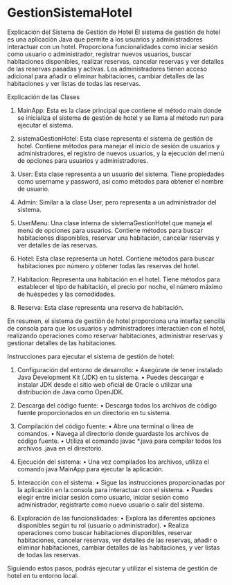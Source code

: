 # GestionSistemaHotel

Explicación del Sistema de Gestión de Hotel
El sistema de gestión de hotel es una aplicación Java que permite a los usuarios y administradores interactuar con un hotel. Proporciona funcionalidades como iniciar sesión como usuario o administrador, registrar nuevos usuarios, buscar habitaciones disponibles, realizar reservas, cancelar reservas y ver detalles de las reservas pasadas y activas. Los administradores tienen acceso adicional para añadir o eliminar habitaciones, cambiar detalles de las habitaciones y ver listas de todas las reservas.

Explicación de las Clases
1.	MainApp: Esta es la clase principal que contiene el método main donde se inicializa el sistema de gestión de hotel y se llama al método run para ejecutar el sistema.

2.	sistemaGestionHotel: Esta clase representa el sistema de gestión de hotel. Contiene métodos para manejar el inicio de sesión de usuarios y administradores, el registro de nuevos usuarios, y la ejecución del menú de opciones para usuarios y administradores.

3.	User: Esta clase representa a un usuario del sistema. Tiene propiedades como username y password, así como métodos para obtener el nombre de usuario.
4.	Admin: Similar a la clase User, pero representa a un administrador del sistema.

5.	UserMenu: Una clase interna de sistemaGestionHotel que maneja el menú de opciones para usuarios. Contiene métodos para buscar habitaciones disponibles, reservar una habitación, cancelar reservas y ver detalles de las reservas.

6.	Hotel: Esta clase representa un hotel. Contiene métodos para buscar habitaciones por número y obtener todas las reservas del hotel.

7.	Habitacion: Representa una habitación en el hotel. Tiene métodos para establecer el tipo de habitación, el precio por noche, el número máximo de huéspedes y las comodidades.

8.	Reserva: Esta clase representa una reserva de habitación.

En resumen, el sistema de gestión de hotel proporciona una interfaz sencilla de consola para que los usuarios y administradores interactúen con el hotel, realizando operaciones como reservar habitaciones, administrar reservas y gestionar detalles de las habitaciones.

Instrucciones para ejecutar el sistema de gestión de hotel:
1.	Configuración del entorno de desarrollo:
•       Asegúrate de tener instalado Java Development Kit (JDK) en tu sistema.
•	Puedes descargar e instalar JDK desde el sitio web oficial de Oracle o utilizar una distribución de Java como OpenJDK.

2.	Descarga del código fuente:
•	Descarga todos los archivos de código fuente proporcionados en un directorio en tu sistema.

3.	Compilación del código fuente:
•	Abre una terminal o línea de comandos.
•	Navega al directorio donde guardaste los archivos de código fuente.
•	Utiliza el comando javac *.java para compilar todos los archivos .java en el directorio.

4.	Ejecución del sistema:
•	Una vez compilados los archivos, utiliza el comando java MainApp para ejecutar la aplicación.

5.	Interacción con el sistema:
•	Sigue las instrucciones proporcionadas por la aplicación en la consola para interactuar con el sistema.
•	Puedes elegir entre iniciar sesión como usuario, iniciar sesión como administrador, registrarte como nuevo usuario o salir del sistema.

6.	Exploración de las funcionalidades:
•	Explora las diferentes opciones disponibles según tu rol (usuario o administrador).
•	Realiza operaciones como buscar habitaciones disponibles, reservar habitaciones, cancelar reservas, ver detalles de las reservas, añadir o eliminar habitaciones, cambiar detalles de las habitaciones, y ver listas de todas las reservas.

Siguiendo estos pasos, podrás ejecutar y utilizar el sistema de gestión de hotel en tu entorno local.

